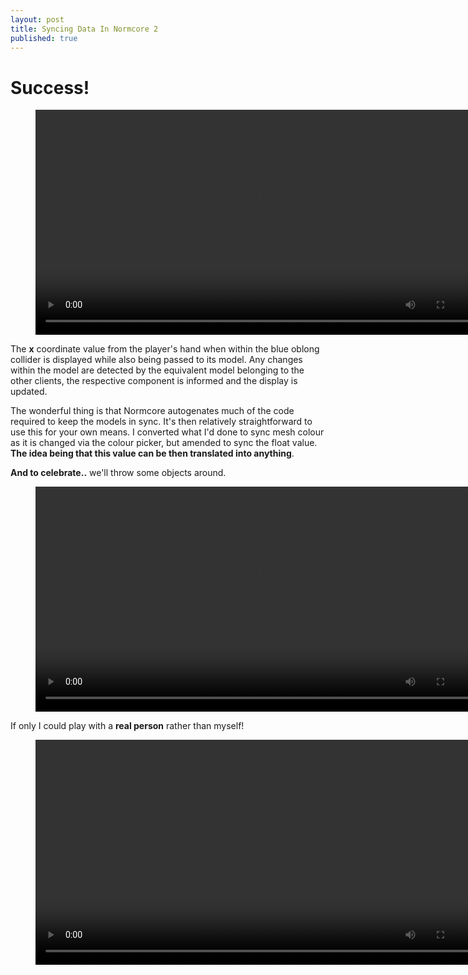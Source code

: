```yaml
---
layout: post
title: Syncing Data In Normcore 2
published: true
---
```


# Success!

<figure class="video_container">
  <video style="width:720px;" autoplay loop>
    <source src="\media\normcore-3.1.mp4" type="video/mp4">
    Woops! Your browser does not support the HTML5 video tag.
  </video>
</figure>

The **x** coordinate value from the player's hand when within the blue oblong collider is displayed while also being passed to its model. Any changes within the model are detected by the equivalent model belonging to the other clients, the respective component is informed and the display is updated.

The wonderful thing is that Normcore autogenates much of the code required to keep the models in sync. It's then relatively straightforward to use this for your own means. I converted what I'd done to sync mesh colour as it is changed via the colour picker, but amended to sync the float value. **The idea being that this value can be then translated into anything**.

**And to celebrate..** we'll throw some objects around. 
<figure class="video_container">
  <video style="width:720px;" autoplay loop>
    <source src="\media\normcore3.2.mp4" type="video/mp4">
    Woops! Your browser does not support the HTML5 video tag.
  </video>
</figure>

If only I could play with a **real person** rather than myself!

<figure class="video_container">
  <video style="width:720px;" autoplay loop>
    <source src="\media\normcore3.3.mp4" type="video/mp4">
    Woops! Your browser does not support the HTML5 video tag.
  </video>
</figure>
